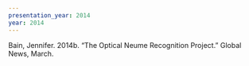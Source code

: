 ```yaml
---
presentation_year: 2014
year: 2014
---
```


Bain, Jennifer. 2014b. “The Optical Neume Recognition Project.” Global News, March.